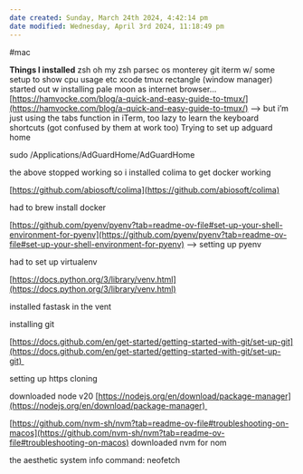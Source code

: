 ```yaml
---
date created: Sunday, March 24th 2024, 4:42:14 pm
date modified: Wednesday, April 3rd 2024, 11:18:49 pm
---
```


#mac

**Things I installed**
zsh
oh my zsh
parsec
os monterey 
git
iterm w/ some setup to show cpu usage etc 
xcode
tmux
rectangle (window manager)
started out w installing pale moon as internet browser…
[https://hamvocke.com/blog/a-quick-and-easy-guide-to-tmux/](https://hamvocke.com/blog/a-quick-and-easy-guide-to-tmux/) —> but i’m just using the tabs function in iTerm, too lazy to learn the keyboard shortcuts (got confused by them at work too)
Trying to set up adguard home

  

sudo /Applications/AdGuardHome/AdGuardHome

  

  

the above stopped working so i installed colima to get docker working

  

[https://github.com/abiosoft/colima](https://github.com/abiosoft/colima)

  

had to brew install docker

  

  

[https://github.com/pyenv/pyenv?tab=readme-ov-file#set-up-your-shell-environment-for-pyenv](https://github.com/pyenv/pyenv?tab=readme-ov-file#set-up-your-shell-environment-for-pyenv) --> setting up pyenv

  

  

had to set up virtualenv

[https://docs.python.org/3/library/venv.html](https://docs.python.org/3/library/venv.html)

  

installed fastask in the vent

  

  

installing git

[https://docs.github.com/en/get-started/getting-started-with-git/set-up-git](https://docs.github.com/en/get-started/getting-started-with-git/set-up-git) 

setting up https cloning

  

  

downloaded node v20 [https://nodejs.org/en/download/package-manager](https://nodejs.org/en/download/package-manager) 

  

[https://github.com/nvm-sh/nvm?tab=readme-ov-file#troubleshooting-on-macos](https://github.com/nvm-sh/nvm?tab=readme-ov-file#troubleshooting-on-macos) downloaded nvm for nom

  

the aesthetic system info command: neofetch